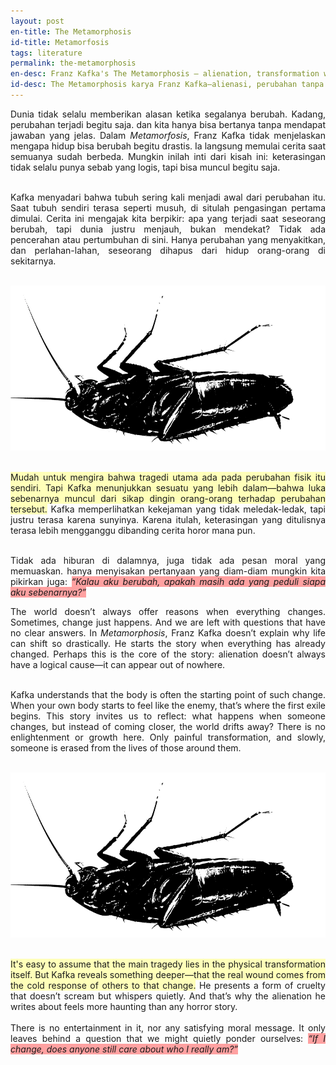 ```yaml
---
layout: post
en-title: The Metamorphosis
id-title: Metamorfosis
tags: literature
permalink: the-metamorphosis
en-desc: Franz Kafka's The Metamorphosis — alienation, transformation without reason, and the tragedy of indifference.
id-desc: The Metamorphosis karya Franz Kafka—alienasi, perubahan tanpa alasan, dan tragedi dari ketidakpedulian.
---
```


<p>
<div style="text-align: justify;" data-lang="id" class="hidden">
Dunia tidak selalu memberikan alasan ketika segalanya berubah. Kadang, perubahan terjadi begitu saja. dan kita hanya
bisa bertanya tanpa mendapat jawaban yang jelas. Dalam <em>Metamorfosis</em>, Franz Kafka tidak menjelaskan mengapa
hidup bisa berubah begitu drastis. Ia langsung memulai cerita saat semuanya sudah berbeda. Mungkin inilah inti dari
kisah ini: keterasingan tidak selalu punya sebab yang logis, tapi bisa muncul begitu saja.
<br><br>

Kafka menyadari bahwa tubuh sering kali menjadi awal dari perubahan itu. Saat tubuh sendiri terasa seperti musuh, di
situlah pengasingan pertama dimulai. Cerita ini mengajak kita berpikir: apa yang terjadi saat seseorang berubah,
tapi dunia justru menjauh, bukan mendekat? Tidak ada pencerahan atau pertumbuhan di sini. Hanya perubahan yang
menyakitkan, dan perlahan-lahan, seseorang dihapus dari hidup orang-orang di sekitarnya.<br><br>

<img src="assets/img/f00389c5191fa9639a8896ae6e444eef248e6cbd932c4b1bd1f8f2f75eef8ca4.webp"
    alt="Metamorphosis" /><br><br>

<span style="background-color: rgb(255, 255, 185);">Mudah untuk mengira bahwa tragedi utama ada pada perubahan fisik
    itu sendiri. Tapi Kafka menunjukkan sesuatu yang lebih dalam—bahwa luka sebenarnya muncul dari sikap dingin
    orang-orang terhadap perubahan tersebut.</span> Kafka memperlihatkan kekejaman yang tidak meledak-ledak, tapi
justru terasa karena sunyinya. Karena itulah, keterasingan yang ditulisnya terasa lebih mengganggu dibanding cerita
horor mana pun.<br><br>

Tidak ada hiburan di dalamnya, juga tidak ada pesan moral yang memuaskan. hanya menyisakan pertanyaan yang diam-diam
mungkin kita pikirkan juga:
<span style="background-color: rgb(255, 161, 161);"><em>“Kalau aku berubah, apakah masih ada yang peduli siapa aku
        sebenarnya?”</em></span>
</div>

<div data-lang="en" style="text-align: justify;">
The world doesn’t always offer reasons when everything changes. Sometimes, change just happens. And we are left with
questions that have no clear answers. In <em>Metamorphosis</em>, Franz Kafka doesn’t explain why life can shift so
drastically. He starts the story when everything has already changed. Perhaps this is the core of the story:
alienation doesn’t always have a logical cause—it can appear out of nowhere.
<br><br>

Kafka understands that the body is often the starting point of such change. When your own body starts to feel like
the enemy, that’s where the first exile begins. This story invites us to reflect: what happens when someone changes,
but instead of coming closer, the world drifts away? There is no enlightenment or growth here. Only painful
transformation, and slowly, someone is erased from the lives of those around them.
<br><br>

<img src="assets/img/f00389c5191fa9639a8896ae6e444eef248e6cbd932c4b1bd1f8f2f75eef8ca4.webp"
    alt="Metamorphosis" /><br><br>

<span style="background-color: rgb(255, 255, 185);">It's easy to assume that the main tragedy lies in the physical
    transformation itself. But Kafka reveals something deeper—that the real wound comes from the cold response of
    others to that change.</span> He presents a form of cruelty that doesn’t scream but whispers quietly. And that’s
why the alienation he writes about feels more haunting than any horror story.
<br><br>
There is no entertainment in it, nor any satisfying moral message. It only leaves behind a question that we might
quietly ponder ourselves:
<span style="background-color: rgb(255, 161, 161);"><em>“If I change, does anyone still care about who I really
        am?”</em></span>
</div>
</p>
